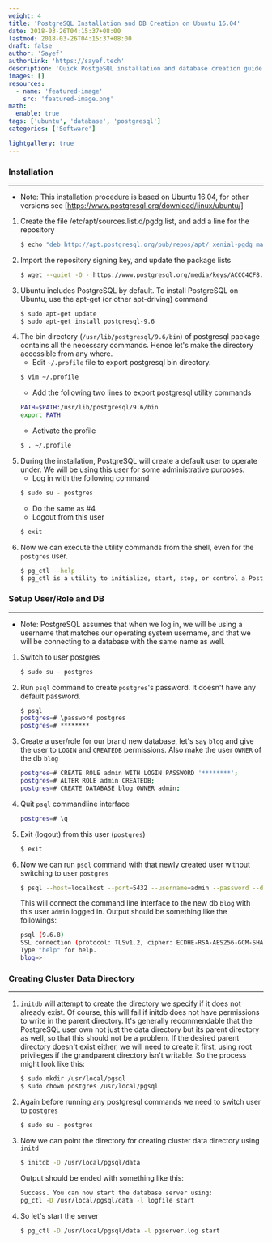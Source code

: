 ```yaml
---
weight: 4
title: 'PostgreSQL Installation and DB Creation on Ubuntu 16.04'
date: 2018-03-26T04:15:37+08:00
lastmod: 2018-03-26T04:15:37+08:00
draft: false
author: 'Sayef'
authorLink: 'https://sayef.tech'
description: 'Quick PostgeSQL installation and database creation guide.'
images: []
resources:
  - name: 'featured-image'
    src: 'featured-image.png'
math:
  enable: true
tags: ['ubuntu', 'database', 'postgresql']
categories: ['Software']

lightgallery: true
---
```


### Installation

---

- Note: This installation procedure is based on Ubuntu 16.04, for other versions see [https://www.postgresql.org/download/linux/ubuntu/]

1. Create the file /etc/apt/sources.list.d/pgdg.list, and add a line for the repository
   ```sh
   $ echo "deb http://apt.postgresql.org/pub/repos/apt/ xenial-pgdg main" | sudo tee  /etc/apt/sources.list.d/pgdg.list
   ```
2. Import the repository signing key, and update the package lists
   ```sh
   $ wget --quiet -O - https://www.postgresql.org/media/keys/ACCC4CF8.asc | sudo apt-key add -
   ```
3. Ubuntu includes PostgreSQL by default. To install PostgreSQL on Ubuntu, use the apt-get (or other apt-driving) command
   ```sh
   $ sudo apt-get update
   $ sudo apt-get install postgresql-9.6
   ```
4. The bin directory (`/usr/lib/postgresql/9.6/bin`) of postgresql package contains all the necessary commands. Hence let's make the directory accessible from any where.
   - Edit `~/.profile` file to export postgresql bin directory.
   ```sh
   $ vim ~/.profile
   ```
   - Add the following two lines to export postgresql utility commands
   ```sh
   PATH=$PATH:/usr/lib/postgresql/9.6/bin
   export PATH
   ```
   - Activate the profile
   ```sh
   $ . ~/.profile
   ```
5. During the installation, PostgreSQL will create a default user to operate under. We will be using this user for some administrative purposes.
   - Log in with the following command
   ```sh
   $ sudo su - postgres
   ```
   - Do the same as #4
   - Logout from this user
   ```sh
   $ exit
   ```
6. Now we can execute the utility commands from the shell, even for the `postgres` user.
   ```sh
   $ pg_ctl --help
   $ pg_ctl is a utility to initialize, start, stop, or control a PostgreSQL server.
   ```

### Setup User/Role and DB

---

- Note: PostgreSQL assumes that when we log in, we will be using a username that matches our operating system username, and that we will be connecting to a database with the same name as well.

1. Switch to user postgres
   ```sh
   $ sudo su - postgres
   ```
2. Run `psql` command to create `postgres`'s password. It doesn't have any default password.
   ```sh
   $ psql
   postgres=# \password postgres
   postgres=# ********
   ```
3. Create a user/role for our brand new database, let's say `blog` and give the user to `LOGIN` and `CREATEDB` permissions. Also make the user `OWNER` of the db `blog`
   ```sh
   postgres=# CREATE ROLE admin WITH LOGIN PASSWORD '********';
   postgres=# ALTER ROLE admin CREATEDB;
   postgres=# CREATE DATABASE blog OWNER admin;
   ```
4. Quit `psql` commandline interface
   ```sh
   postgres=# \q
   ```
5. Exit (logout) from this user (`postgres`)
   ```sh
   $ exit
   ```
6. Now we can run `psql` command with that newly created user without switching to user `postgres`
   ```sh
   $ psql --host=localhost --port=5432 --username=admin --password --dbname=blog
   ```
   This will connect the command line interface to the new db `blog` with this user `admin` logged in. Output should be something like the followings:
   ```sh
   psql (9.6.8)
   SSL connection (protocol: TLSv1.2, cipher: ECDHE-RSA-AES256-GCM-SHA384, bits: 256, compression: off)
   Type "help" for help.
   blog=>
   ```

### Creating Cluster Data Directory

---

1. `initdb` will attempt to create the directory we specify if it does not already exist. Of course, this will fail if initdb does not have permissions to write in the parent directory. It's generally recommendable that the PostgreSQL user own not just the data directory but its parent directory as well, so that this should not be a problem. If the desired parent directory doesn't exist either, we will need to create it first, using root privileges if the grandparent directory isn't writable. So the process might look like this:
   ```sh
   $ sudo mkdir /usr/local/pgsql
   $ sudo chown postgres /usr/local/pgsql
   ```
2. Again before running any postgresql commands we need to switch user to `postgres`
   ```sh
   $ sudo su - postgres
   ```
3. Now we can point the directory for creating cluster data directory using `initd`
   ```sh
   $ initdb -D /usr/local/pgsql/data
   ```
   Output should be ended with something like this:
   ```sh
   Success. You can now start the database server using:
   pg_ctl -D /usr/local/pgsql/data -l logfile start
   ```
4. So let's start the server
   ```sh
   $ pg_ctl -D /usr/local/pgsql/data -l pgserver.log start
   ```
